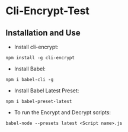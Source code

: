 # Cli-Encrypt-Test


## Installation and Use

- Install cli-encrypt:

`npm install -g cli-encrypt`

- Install Babel:

`npm i babel-cli -g`

- Install Babel Latest Preset:

`npm i babel-preset-latest`

- To run the Encrypt and Decrypt scripts:

`babel-node --presets latest <Script name>.js`


